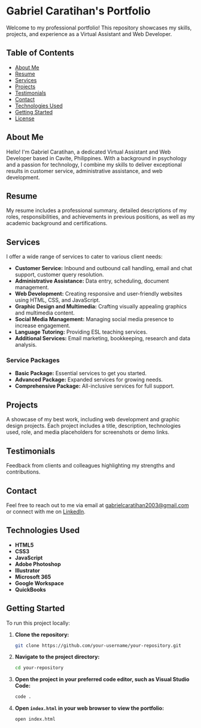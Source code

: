 # Gabriel Caratihan's Portfolio

Welcome to my professional portfolio! This repository showcases my skills, projects, and experience as a Virtual Assistant and Web Developer.

## Table of Contents

- [About Me](#about-me)
- [Resume](#resume)
- [Services](#services)
- [Projects](#projects)
- [Testimonials](#testimonials)
- [Contact](#contact)
- [Technologies Used](#technologies-used)
- [Getting Started](#getting-started)
- [License](#license)

## About Me

Hello! I'm Gabriel Caratihan, a dedicated Virtual Assistant and Web Developer based in Cavite, Philippines. With a background in psychology and a passion for technology, I combine my skills to deliver exceptional results in customer service, administrative assistance, and web development.

## Resume

My resume includes a professional summary, detailed descriptions of my roles, responsibilities, and achievements in previous positions, as well as my academic background and certifications.

## Services

I offer a wide range of services to cater to various client needs:

- **Customer Service:** Inbound and outbound call handling, email and chat support, customer query resolution.
- **Administrative Assistance:** Data entry, scheduling, document management.
- **Web Development:** Creating responsive and user-friendly websites using HTML, CSS, and JavaScript.
- **Graphic Design and Multimedia:** Crafting visually appealing graphics and multimedia content.
- **Social Media Management:** Managing social media presence to increase engagement.
- **Language Tutoring:** Providing ESL teaching services.
- **Additional Services:** Email marketing, bookkeeping, research and data analysis.

### Service Packages

- **Basic Package:** Essential services to get you started.
- **Advanced Package:** Expanded services for growing needs.
- **Comprehensive Package:** All-inclusive services for full support.

## Projects

A showcase of my best work, including web development and graphic design projects. Each project includes a title, description, technologies used, role, and media placeholders for screenshots or demo links.

## Testimonials

Feedback from clients and colleagues highlighting my strengths and contributions.

## Contact

Feel free to reach out to me via email at [gabrielcaratihan2003@gmail.com](mailto:gabrielcaratihan2003@gmail.com) or connect with me on [LinkedIn](https://linkedin.com/in/gabriel-caratihan).

## Technologies Used

- **HTML5**
- **CSS3**
- **JavaScript**
- **Adobe Photoshop**
- **Illustrator**
- **Microsoft 365**
- **Google Workspace**
- **QuickBooks**

## Getting Started

To run this project locally:

1. **Clone the repository:**
    ```sh
    git clone https://github.com/your-username/your-repository.git
    ```
2. **Navigate to the project directory:**
    ```sh
    cd your-repository
    ```
3. **Open the project in your preferred code editor, such as Visual Studio Code:**
    ```sh
    code .
    ```
4. **Open `index.html` in your web browser to view the portfolio:**
    ```sh
    open index.html
    ```
